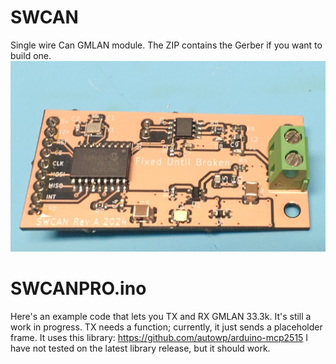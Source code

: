 # SWCAN
Single wire Can GMLAN module. The ZIP contains the Gerber if you want to build one.
![PCB](module.jpg)
# SWCANPRO.ino
Here's an example code that lets you TX and RX GMLAN 33.3k. It's still a work in progress. TX needs a function; currently, it just sends a placeholder frame. It uses this library: https://github.com/autowp/arduino-mcp2515 I have not tested on the latest library release, but it should work. 
